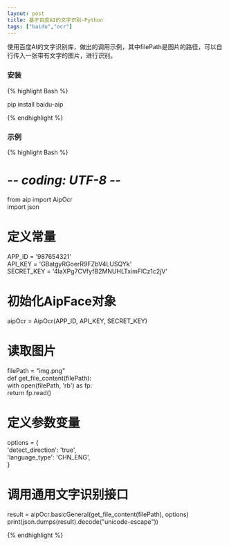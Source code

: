 ```yaml
---
layout: post
title: 基于百度AI的文字识别-Python
tags: ["baidu","ocr"]
---
```


使用百度AI的文字识别库，做出的调用示例，其中filePath是图片的路径，可以自行传入一张带有文字的图片，进行识别。


### 安装

{% highlight Bash %}

pip install baidu-aip

{% endhighlight %}




### 示例


{% highlight Bash %}
# -*- coding: UTF-8 -*-   
from aip import AipOcr  
import json  
  
# 定义常量  
APP_ID = '987654321'  
API_KEY = 'GBatgyRGoerR9FZbV4LUSQYk'  
SECRET_KEY = '4laXPg7CVfyfB2MNUHLTximFlCz1c2jV'  
  
# 初始化AipFace对象  
aipOcr = AipOcr(APP_ID, API_KEY, SECRET_KEY)  
  
# 读取图片  
filePath = "img.png"  
def get_file_content(filePath):  
    with open(filePath, 'rb') as fp:  
        return fp.read()  
  
# 定义参数变量  
options = {  
  'detect_direction': 'true',  
  'language_type': 'CHN_ENG',  
}  
  
# 调用通用文字识别接口  
result = aipOcr.basicGeneral(get_file_content(filePath), options)  
print(json.dumps(result).decode("unicode-escape"))  

{% endhighlight %}
